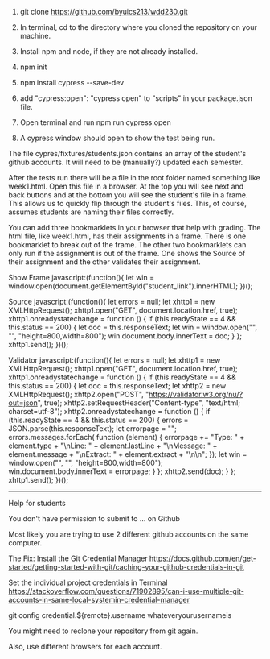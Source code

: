 1. git clone https://github.com/byuics213/wdd230.git

2. In terminal, cd to the directory where you cloned the repository on your machine.

3. Install npm and node, if they are not already installed. 

4. npm init

5. npm install cypress --save-dev

6. add "cypress:open": "cypress open" to "scripts" in your package.json file.

7. Open terminal and run npm run cypress:open

8. A cypress window should open to show the test being run.

The file cypres/fixtures/students.json contains an array of the student's github accounts. It will need to be (manually?) updated each semester.

After the tests run there will be a file in the root folder named something like week1.html. Open this file in a browser. At the top you will see next and back buttons and at the bottom you will see the student's file in a frame. This allows us to quickly flip through the student's files. This, of course, assumes students are naming their files correctly.

You can add three bookmarklets in your browser that help with grading. The html file, like week1.html, has their assignments in a frame. There is one bookmarklet to break out of the frame. The other two bookmarklets can only run if the assignment is out of the frame. One shows the Source of their assignment and the other validates their assignment.
 
Show Frame
javascript:(function(){ let win = window.open(document.getElementById("student_link").innerHTML); })();
 
Source
javascript:(function(){  let errors = null;  let xhttp1 = new XMLHttpRequest();  xhttp1.open("GET", document.location.href, true);  xhttp1.onreadystatechange = function () {  if (this.readyState == 4 && this.status == 200) {  let doc = this.responseText; let win = window.open("", "", "height=800,width=800");  win.document.body.innerText = doc;  }  };  xhttp1.send(); })();
 
Validator
javascript:(function(){  let errors = null;  let xhttp1 = new XMLHttpRequest();  xhttp1.open("GET", document.location.href, true);  xhttp1.onreadystatechange = function () {  if (this.readyState == 4 && this.status == 200) {  let doc = this.responseText;  let xhttp2 = new XMLHttpRequest();  xhttp2.open("POST", "https://validator.w3.org/nu/?out=json", true);  xhttp2.setRequestHeader("Content-type", "text/html; charset=utf-8");  xhttp2.onreadystatechange = function () {  if (this.readyState == 4 && this.status == 200) {  errors = JSON.parse(this.responseText);  let errorpage = "";  errors.messages.forEach( function (element) {  errorpage += "Type: " + element.type + "\nLine: " + element.lastLine  + "\nMessage: " + element.message + "\nExtract: " + element.extract  + "\n\n";  });  let win = window.open("", "", "height=800,width=800");  win.document.body.innerText = errorpage;  }  };  xhttp2.send(doc);  }  };  xhttp1.send(); })();
 
**********

Help for students

You don't have permission to submit to ... on Github

Most likely you are trying to use 2 different github accounts on the same computer.

The Fix:
Install the Git Credential Manager
https://docs.github.com/en/get-started/getting-started-with-git/caching-your-github-credentials-in-git

Set the individual project credentials in Terminal
https://stackoverflow.com/questions/71902895/can-i-use-multiple-git-accounts-in-same-local-systemin-credential-manager

git config credential.${remote}.username whateveryourusernameis

You might need to reclone your repository from git again.

Also, use different browsers for each account.